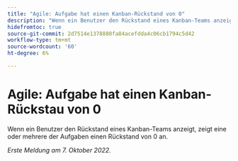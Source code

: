 ```yaml
---
title: "Agile: Aufgabe hat einen Kanban-Rückstand von 0"
description: "Wenn ein Benutzer den Rückstand eines Kanban-Teams anzeigt, zeigt eine oder mehrere der Aufgaben einen Rückstand von 0."
hidefromtoc: true
source-git-commit: 2d7514e1378880fa84acefdda4c06cb1794c5d42
workflow-type: tm+mt
source-wordcount: '60'
ht-degree: 6%

---
```



# Agile: Aufgabe hat einen Kanban-Rückstau von 0

Wenn ein Benutzer den Rückstand eines Kanban-Teams anzeigt, zeigt eine oder mehrere der Aufgaben einen Rückstand von 0 an.

_Erste Meldung am 7. Oktober 2022._

